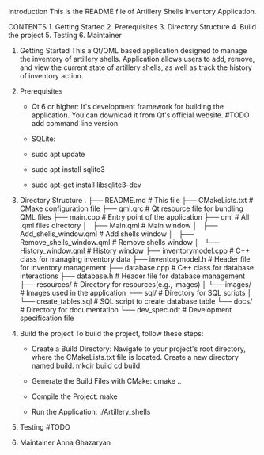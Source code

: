 Introduction
    This is the README file of Artillery Shells Inventory Application.

CONTENTS
    1. Getting Started
    2. Prerequisites
    3. Directory Structure
    4. Build the project
    5. Testing
    6. Maintainer

1. Getting Started
    This a Qt/QML based application designed to manage the inventory of
    artillery shells. Application allows users to add, remove, and
    view the current state of artillery shells, as well as track the
    history of inventory action.

2. Prerequisites
    - Qt 6 or higher:
	It's development framework for building the application.
	You can download it from Qt's official website.
	#TODO add command line version

    - SQLite:
	- sudo apt update
	- sudo apt install sqlite3
	- sudo apt-get install libsqlite3-dev

3. Directory Structure
.
├── README.md		     # This file
├── CMakeLists.txt	     # CMake configuration file
├── qml.qrc		     # Qt resource file for bundling QML files
├── main.cpp                 # Entry point of the application
├── qml                      # All .qml files directory
│   ├── Main.qml		 # Main window
│   ├── Add_shells_window.qml    # Add shells window
│   ├── Remove_shells_window.qml # Remove shells window
│   └── History_window.qml	 # History window
├── inventorymodel.cpp       # C++ class for managing inventory data
├── inventorymodel.h         # Header file for inventory management
├── database.cpp             # C++ class for database interactions
├── database.h               # Header file for database management
├── resources/               # Directory for resources(e.g., images)
│   └── images/              # Images used in the application
├── sql/                     # Directory for SQL scripts
│   └── create_tables.sql    # SQL script to create database table
└── docs/                    # Directory for documentation
    └── dev_spec.odt         # Development specification file

4. Build the project
    To build the project, follow these steps:
	- Create a Build Directory:
	    Navigate to your project's root directory,
	    where the CMakeLists.txt file is located.
	    Create a new directory named build.
		mkdir build
		cd build

	- Generate the Build Files with CMake:
		cmake ..

	- Compile the Project:
		make

	- Run the Application:
	    ./Artillery_shells

5. Testing
#TODO

6. Maintainer
    Anna Ghazaryan
